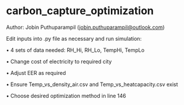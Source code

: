 ﻿# carbon_capture_optimization
Author: Jobin Puthuparampil (jobin.puthuparampil@outlook.com)

Edit inputs into .py file as necessary and run simulation:

• 4 sets of data needed: RH_Hi, RH_Lo, TempHi, TempLo

• Change cost of electricity to required city

• Adjust EER as required

• Ensure Temp_vs_density_air.csv and Temp_vs_heatcapacity.csv exist

• Choose desired optimization method in line 146
